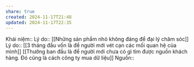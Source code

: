 ```yaml
---
share: true
created: 2024-11-17T21:48
updated: 2024-11-17T22:35
---
```

Khái niệm:: 
Lý do:: [[Những sản phẩm nhỏ không đáng để đại lý chăm sóc]]
Lý do:: [[3 tháng đầu vốn là để người mới vét cạn các mối quan hệ của mình]]
[[Thưởng ban đầu là để người mới chưa có gì tìm được nguồn khách hàng. Đó cũng là cách công ty mua dữ liệu]]
Nguồn:: 
